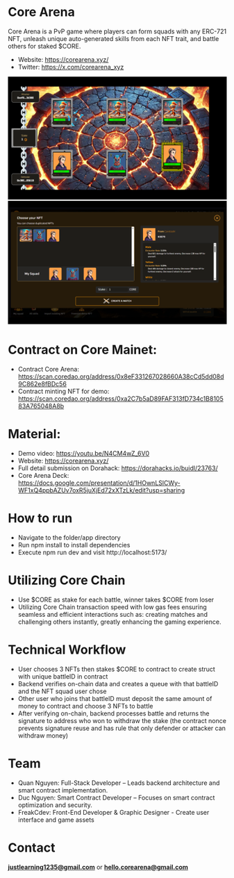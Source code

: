 # Core Arena
Core Arena is a PvP game where players can form squads with any ERC-721 NFT, unleash unique auto-generated skills from each NFT trait, and battle others for staked $CORE.

* Website: https://corearena.xyz/
* Twitter: https://x.com/corearena_xyz

![Battle](/app/static/screenshot2.png)
![Create a match](/app/static/screenshot1.png)

# Contract on Core Mainet:
* Contract Core Arena: https://scan.coredao.org/address/0x8eF331267028660A38cCd5dd08d9C862e8fBDc56
* Contract minting NFT for demo: https://scan.coredao.org/address/0xa2C7b5aD89FAF313fD734c1B810583A765048A8b

# Material:
* Demo video: https://youtu.be/N4CM4wZ_6V0
* Website: https://corearena.xyz/
* Full detail submission on Dorahack: https://dorahacks.io/buidl/23763/
* Core Arena Deck: https://docs.google.com/presentation/d/1HOwnLSlCWy-WF1xQ4ppbAZUv7oxR5juXjEd72xXTzLk/edit?usp=sharing

# How to run
* Navigate to the folder/app directory
* Run npm install to install dependencies
* Execute npm run dev and visit http://localhost:5173/

# Utilizing Core Chain
* Use $CORE as stake for each battle, winner takes $CORE from loser
* Utilizing Core Chain transaction speed with low gas fees ensuring seamless and efficient interactions such as: creating matches and challenging others instantly, greatly enhancing the gaming experience.

# Technical Workflow
* User chooses 3 NFTs then stakes $CORE to contract to create struct with unique battleID in contract
* Backend verifies on-chain data and creates a queue with that battleID and the NFT squad user chose
* Other user who joins that battleID must deposit the same amount of money to contract and choose 3 NFTs to battle
* After verifying on-chain, backend processes battle and returns the signature to address who won to withdraw the stake (the contract nonce prevents signature reuse and has rule that only defender or attacker can withdraw money)

# Team
*  Quan Nguyen: Full-Stack Developer – Leads backend architecture and smart contract implementation.
*  Duc Nguyen: Smart Contract Developer – Focuses on smart contract optimization and security.
*  FreakCdev: Front-End Developer & Graphic Designer - Create user interface and game assets

# Contact
**justlearning1235@gmail.com** or **hello.corearena@gmail.com**
